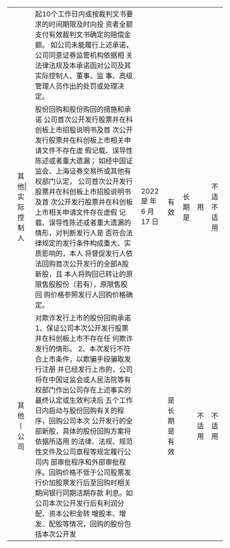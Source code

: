 <html><body><table><tr><td></td><td></td><td>起10个工作日内或按裁判文书要求的时间期限及时向投 资者全额支付有效裁判文书确定的赔偿金额。 如公司未能履行上述承诺，公司同意证券监管机构依据相 关法律法规及本承诺函对公司及其实际控制人、董事、监 事、高级管理人员作出的处罚或处理决定。</td><td></td><td></td><td></td><td></td><td></td></tr><tr><td></td><td>其他|实际控制人</td><td>股份回购和股份购回的措施和承诺 公司首次公开发行股票并在科创板上市招股说明书及首 次公开发行股票并在科创板上市相关申请文件不存在虚 假记载、误导性陈述或者重大遗漏； 如经中国证监会、上海证券交易所或其他有权部门认定， 公司首次公开发行股票并在科创板上市招股说明书及首 次公开发行股票并在科创板上市相关申请文件存在虚假 记载、误导性陈述或者重大遗漏的情形，对判断发行人是 否符合法律规定的发行条件构成重大、实质影响的，本人 将督促发行人依法回购首次公开发行的全部A股新股，且 本人将购回已转让的原限售股股份（若有），原限售股回 购价格参照发行人回购价格确定。</td><td>2022 是 年6 月 17 日</td><td>有效</td><td>长期是</td><td>用</td><td>不适不适 用</td></tr><tr><td></td><td>其他丨公司</td><td>对欺诈发行上市的股份回购承诺 1、保证公司本次公开发行股票并在科创板上市不存在任 何欺诈发行的情形。 2、本次发行不符合上市条件，以欺骗手段骗取发行注册 并已经发行上市的，公司将在中国证监会或人民法院等有 权部门作出公司存在上述事实的最终认定或生效判决后 五个工作日内启动与股份回购有关的程序，回购公司本次 公开发行的全部新股，具体的股份回购方案将依据所适用 的法律、法规、规范性文件及公司章程等规定履行公司内 部审批程序和外部审批程序。回购价格不低于公司股票发 行价加股票发行后至回购时相关期间银行同期活期存款 利息。如公司本次公开发行后有利润分配、资本公积金转 增股本、增发、配股等情况，回购的股份包括本次公开发</td><td></td><td>是长期是 有效</td><td></td><td>不适 用</td><td>不适 用</td></tr></table></body></html>  